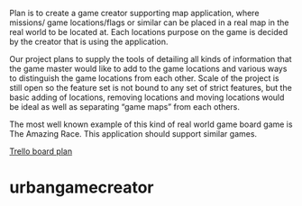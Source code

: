 Plan is to create a game creator supporting map application, where missions/ game locations/flags or similar can be placed in a real map in the real world to be located at. Each locations purpose on the game is decided by the creator that is using the application.

Our project plans to supply the tools of detailing all kinds of information that the game master would like to add to the game locations and various ways to distinguish the game locations from each other. Scale of the project is still open so the feature set is not bound to any set of strict features, but the basic adding of locations, removing locations and moving locations would be ideal as well as separating “game maps” from each others.

The most well known example of this kind of real world game board game is The Amazing Race. This application should support similar games.

[Trello board plan](https://trello.com/invite/b/5NGj0exD/ATTI5253c32ab6ac05e1aaf1f64227ad2b44ED5FC72B/web-2-project)

# urbangamecreator
